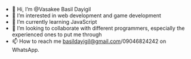 - 👋 Hi, I’m @Vasakee Basil Dayigil
- 👀 I’m interested in web development and game development
- 🌱 I’m currently learning JavaScript
- 💞️ I’m looking to collaborate with different programmers, especially the experienced ones to put me through
- 📫 How to reach me basildayigil@gmail.com/09046824242 on WhatsApp.

<!---
Vasakee/Vasakee is a ✨ special ✨ repository because its `README.md` (this file) appears on your GitHub profile.
You can click the Preview link to take a look at your changes.
--->
